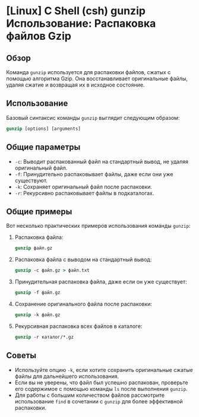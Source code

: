 # [Linux] C Shell (csh) gunzip Использование: Распаковка файлов Gzip

## Обзор
Команда `gunzip` используется для распаковки файлов, сжатых с помощью алгоритма Gzip. Она восстанавливает оригинальные файлы, удаляя сжатие и возвращая их в исходное состояние.

## Использование
Базовый синтаксис команды `gunzip` выглядит следующим образом:

```csh
gunzip [options] [arguments]
```

## Общие параметры
- `-c`: Выводит распакованный файл на стандартный вывод, не удаляя оригинальный файл.
- `-f`: Принудительно распаковывает файлы, даже если они уже существуют.
- `-k`: Сохраняет оригинальный файл после распаковки.
- `-r`: Рекурсивно распаковывает файлы в подкаталогах.

## Общие примеры
Вот несколько практических примеров использования команды `gunzip`:

1. Распаковка файла:
   ```csh
   gunzip файл.gz
   ```

2. Распаковка файла с выводом на стандартный вывод:
   ```csh
   gunzip -c файл.gz > файл.txt
   ```

3. Принудительная распаковка файла, даже если он уже существует:
   ```csh
   gunzip -f файл.gz
   ```

4. Сохранение оригинального файла после распаковки:
   ```csh
   gunzip -k файл.gz
   ```

5. Рекурсивная распаковка всех файлов в каталоге:
   ```csh
   gunzip -r каталог/*.gz
   ```

## Советы
- Используйте опцию `-k`, если хотите сохранить оригинальные сжатые файлы для дальнейшего использования.
- Если вы не уверены, что файл был успешно распакован, проверьте его содержимое с помощью команды `ls` после выполнения `gunzip`.
- Для работы с большим количеством файлов рассмотрите использование `find` в сочетании с `gunzip` для более эффективной распаковки.